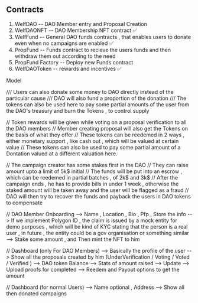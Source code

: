 ## Contracts

1. WelfDAO -- DAO Member entry and Proposal Creation
2. WelfDAONFT -- DAO Membership NFT contract ✅
3. WelfFund -- General DAO funds contracts , that enables users to donate even when no campaigns are enabled ✅
4. PropFund -- Funds contract to recieve the users funds and then withdraw them out according to the need
5. PropFund Factory -- Deploy new Funds contract
6. WelfDAOToken -- rewards and incentives ✅

Model

/// Users can also donate some money to DAO directly instead of the particular cause
/// DAO will also fund a proportion of the donation
/// The tokens can also be used here to pay some partial amounts of the user from the DAO's treasury and burn the Tokens , to control supply

// Token rewards will be given while voting on a proposal verification to all the DAO members
// Member creating proposal will also get the Tokens on the basis of what they offer
// These tokens can be reedemed in 2 ways , either monetary support , like cash out , which will be valued at certain value
// These tokens can also be used to pay some partial amount of a Dontation valued at a different valuation here.

// The campaign creator has some stakes first in the DAO
// They can raise amount upto a limit of 5k$ initial
// The funds will be put into an escrow , which can be reedemed in partial batches , of 2k$ and 3k$
// After the campaign ends , he has to provide bills in under 1 week , otherwise the staked amount will be taken away and the user will be flagged as a fraud
// DAO will then try to recover the funds and payback the users in DAO tokens to compensate

// DAO Member Onboarding
--> Name , Location , Bio , Pfp , Store the info
--> If we implement Polygon ID , the claim is issued by a mock entity for demo purposes , which will be kind of KYC stating that the person is a real user , in future , the entity could be a gov organisation or something similar
--> Stake some amount , and Then mint the NFT to him

// Dashboard (only For DAO Members)
--> Basically the profile of the user
--> Show all the proposals created by him (UnderVerification / Voting / Voted / Verified )
--> DAO token Balance
--> Stats of amount raised
--> Update
--> Upload proofs for completed
--> Reedem and Payout options to get the amount

// Dashboard (for normal Users)
--> Name optional , Address
--> Show all then donated campaigns
